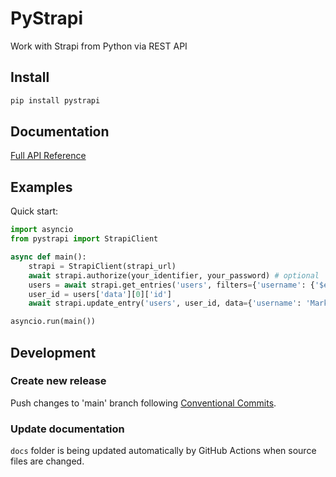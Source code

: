 # PyStrapi

Work with Strapi from Python via REST API

## Install

```bash
pip install pystrapi
```

## Documentation

[Full API Reference](./docs)

## Examples

Quick start:

```python
import asyncio
from pystrapi import StrapiClient

async def main():
    strapi = StrapiClient(strapi_url)
    await strapi.authorize(your_identifier, your_password) # optional
    users = await strapi.get_entries('users', filters={'username': {'$eq': 'Pavel'}})
    user_id = users['data'][0]['id']
    await strapi.update_entry('users', user_id, data={'username': 'Mark'})

asyncio.run(main())
```

## Development

### Create new release

Push changes to 'main' branch following [Conventional Commits](https://www.conventionalcommits.org/en/v1.0.0/).

### Update documentation

`docs` folder is being updated automatically by GitHub Actions when source files are changed.
